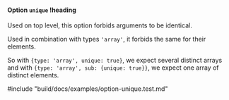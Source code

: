 #### Option `unique` !heading

Used on top level, this option forbids arguments to be identical.

Used in combination with types `'array'`, it forbids the same for their elements.

So with `{type: 'array', unique: true}`, we expect several distinct arrays and with `{type: 'array', sub: {unique: true}}`, we expect one array of distinct elements.

#include "build/docs/examples/option-unique.test.md"
